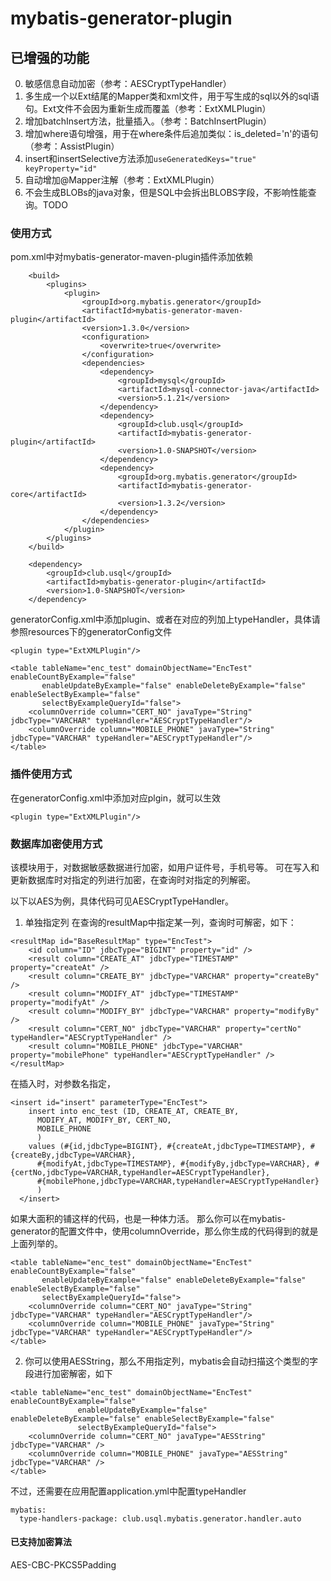 # mybatis-generator-plugin

## 已增强的功能
0. 敏感信息自动加密（参考：AESCryptTypeHandler）
1. 多生成一个以Ext结尾的Mapper类和xml文件，用于写生成的sql以外的sql语句。Ext文件不会因为重新生成而覆盖（参考：ExtXMLPlugin）
2. 增加batchInsert方法，批量插入。（参考：BatchInsertPlugin）
3. 增加where语句增强，用于在where条件后追加类似：is_deleted='n'的语句（参考：AssistPlugin）
4. insert和insertSelective方法添加`useGeneratedKeys="true" keyProperty="id"`
5. 自动增加@Mapper注解（参考：ExtXMLPlugin）
6. 不会生成BLOBs的java对象，但是SQL中会拆出BLOBS字段，不影响性能查询。TODO


### 使用方式
pom.xml中对mybatis-generator-maven-plugin插件添加依赖
```
	<build>
		<plugins>
			<plugin>
				<groupId>org.mybatis.generator</groupId>
				<artifactId>mybatis-generator-maven-plugin</artifactId>
				<version>1.3.0</version>
				<configuration>
					<overwrite>true</overwrite>
				</configuration>
				<dependencies>
					<dependency>
						<groupId>mysql</groupId>
						<artifactId>mysql-connector-java</artifactId>
						<version>5.1.21</version>
					</dependency>
					<dependency>
						<groupId>club.usql</groupId>
						<artifactId>mybatis-generator-plugin</artifactId>
						<version>1.0-SNAPSHOT</version>
					</dependency>
					<dependency>
						<groupId>org.mybatis.generator</groupId>
						<artifactId>mybatis-generator-core</artifactId>
						<version>1.3.2</version>
					</dependency>
				</dependencies>
			</plugin>
		</plugins>
	</build>
	
	<dependency>
	    <groupId>club.usql</groupId>
	    <artifactId>mybatis-generator-plugin</artifactId>
	    <version>1.0-SNAPSHOT</version>
	</dependency>
```
generatorConfig.xml中添加plugin、或者在对应的列加上typeHandler，具体请参照resources下的generatorConfig文件
```
<plugin type="ExtXMLPlugin"/>

<table tableName="enc_test" domainObjectName="EncTest" enableCountByExample="false"
       enableUpdateByExample="false" enableDeleteByExample="false" enableSelectByExample="false"
       selectByExampleQueryId="false">
    <columnOverride column="CERT_NO" javaType="String" jdbcType="VARCHAR" typeHandler="AESCryptTypeHandler"/>
    <columnOverride column="MOBILE_PHONE" javaType="String" jdbcType="VARCHAR" typeHandler="AESCryptTypeHandler"/>
</table>
```

### 插件使用方式
在generatorConfig.xml中添加对应plgin，就可以生效
```
<plugin type="ExtXMLPlugin"/>
```

### 数据库加密使用方式
该模块用于，对数据敏感数据进行加密，如用户证件号，手机号等。
可在写入和更新数据库时对指定的列进行加密，在查询时对指定的列解密。

以下以AES为例，具体代码可见AESCryptTypeHandler。
1. 单独指定列
在查询的resultMap中指定某一列，查询时可解密，如下：
```
<resultMap id="BaseResultMap" type="EncTest">
    <id column="ID" jdbcType="BIGINT" property="id" />
    <result column="CREATE_AT" jdbcType="TIMESTAMP" property="createAt" />
    <result column="CREATE_BY" jdbcType="VARCHAR" property="createBy" />
    <result column="MODIFY_AT" jdbcType="TIMESTAMP" property="modifyAt" />
    <result column="MODIFY_BY" jdbcType="VARCHAR" property="modifyBy" />
    <result column="CERT_NO" jdbcType="VARCHAR" property="certNo" typeHandler="AESCryptTypeHandler" />
    <result column="MOBILE_PHONE" jdbcType="VARCHAR" property="mobilePhone" typeHandler="AESCryptTypeHandler" />
</resultMap>
```
在插入时，对参数名指定，
```
<insert id="insert" parameterType="EncTest">
    insert into enc_test (ID, CREATE_AT, CREATE_BY, 
      MODIFY_AT, MODIFY_BY, CERT_NO, 
      MOBILE_PHONE
      )
    values (#{id,jdbcType=BIGINT}, #{createAt,jdbcType=TIMESTAMP}, #{createBy,jdbcType=VARCHAR}, 
      #{modifyAt,jdbcType=TIMESTAMP}, #{modifyBy,jdbcType=VARCHAR}, #{certNo,jdbcType=VARCHAR,typeHandler=AESCryptTypeHandler}, 
      #{mobilePhone,jdbcType=VARCHAR,typeHandler=AESCryptTypeHandler}
      )
  </insert>
```
如果大面积的铺这样的代码，也是一种体力活。
那么你可以在mybatis-generator的配置文件中，使用columnOverride，那么你生成的代码得到的就是上面列举的。
```
<table tableName="enc_test" domainObjectName="EncTest" enableCountByExample="false"
       enableUpdateByExample="false" enableDeleteByExample="false" enableSelectByExample="false"
       selectByExampleQueryId="false">
    <columnOverride column="CERT_NO" javaType="String" jdbcType="VARCHAR" typeHandler="AESCryptTypeHandler"/>
    <columnOverride column="MOBILE_PHONE" javaType="String" jdbcType="VARCHAR" typeHandler="AESCryptTypeHandler"/>
</table>
```
2. 你可以使用AESString，那么不用指定列，mybatis会自动扫描这个类型的字段进行加密解密，如下
```
<table tableName="enc_test" domainObjectName="EncTest" enableCountByExample="false"
               enableUpdateByExample="false" enableDeleteByExample="false" enableSelectByExample="false"
               selectByExampleQueryId="false">
    <columnOverride column="CERT_NO" javaType="AESString" jdbcType="VARCHAR" />
    <columnOverride column="MOBILE_PHONE" javaType="AESString" jdbcType="VARCHAR" />
</table>
```
不过，还需要在应用配置application.yml中配置typeHandler
```
mybatis:
  type-handlers-package: club.usql.mybatis.generator.handler.auto
```
#### 已支持加密算法
AES-CBC-PKCS5Padding
